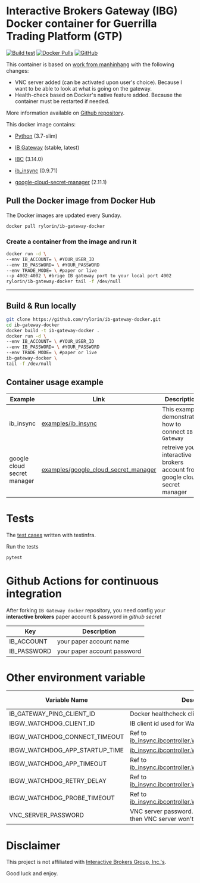 # Interactive Brokers Gateway (IBG) Docker container for Guerrilla Trading Platform (GTP)

[![Build test](https://github.com/rylorin/ib-gateway-docker/workflows/Build%20test/badge.svg?branch=master)](https://github.com/rylorin/ib-gateway-docker/actions/workflows/build-test.yml)
[![Docker Pulls](https://img.shields.io/docker/pulls/rylorin/ib-gateway-docker)](https://hub.docker.com/r/rylorin/ib-gateway-docker)
[![GitHub](https://img.shields.io/github/license/rylorin/ib-gateway-docker)](https://github.com/rylorin/ib-gateway-docker/blob/develop/LICENSE)

This container is based on [work from manhinhang](https://github.com/manhinhang/ib-gateway-docker) with the following changes:
- VNC server added (can be activated upon user's choice). Because I want to be able to look at what is going on the gateway.
- Health-check based on Docker's native feature added. Because the container must be restarted if needed.

More information available on [Github repository](https://github.com/rylorin/ib-gateway-docker).

This docker image contains:

- [Python](https://hub.docker.com/_/python) (3.7-slim)

- [IB Gateway](https://www.interactivebrokers.com/en/index.php?f=16457) (stable, latest)

- [IBC](https://github.com/IbcAlpha/IBC) (3.14.0)

- [ib_insync](https://github.com/erdewit/ib_insync) (0.9.71)

- [google-cloud-secret-manager](https://github.com/googleapis/python-secret-manager) (2.11.1)

## Pull the Docker image from Docker Hub

The Docker images are updated every Sunday.

```bash
docker pull rylorin/ib-gateway-docker
```

### Create a container from the image and run it

```bash
docker run -d \
--env IB_ACCOUNT= \ #YOUR_USER_ID 
--env IB_PASSWORD= \ #YOUR_PASSWORD  
--env TRADE_MODE= \ #paper or live 
--p 4002:4002 \ #brige IB gateway port to your local port 4002
rylorin/ib-gateway-docker tail -f /dev/null
```

---

## Build & Run locally

```bash
git clone https://github.com/rylorin/ib-gateway-docker.git
cd ib-gateway-docker
docker build -t ib-gateway-docker .
docker run -d \
--env IB_ACCOUNT= \ #YOUR_USER_ID 
--env IB_PASSWORD= \ #YOUR_PASSWORD  
--env TRADE_MODE= \ #paper or live 
ib-gateway-docker \
tail -f /dev/null
```


## Container usage example

| Example | Link | Description |
| - | - | - |
| ib_insync | [examples/ib_insync](./examples/ib_insync) | This example demonstrated how to connect `IB Gateway`
| google cloud secret manager | [examples/google_cloud_secret_manager](./examples/google_cloud_secret_manager) | retreive your interactive brokers account from google cloud secret manager |


# Tests

The [test cases](test/test_ib_gateway.py) written with testinfra.

Run the tests

```
pytest
```

# Github Actions for continuous integration

After forking `IB Gateway docker` repository, you need config your **interactive brokers** paper account & password in *github secret*

| Key | Description |
| - | - |
| IB_ACCOUNT | your paper account name |
| IB_PASSWORD | your paper account password |

# Other environment variable

| Variable Name | Description | Default value |
| - | - | - |
| IB_GATEWAY_PING_CLIENT_ID | Docker healthcheck client id | Random |
| IBGW_WATCHDOG_CLIENT_ID | IB client id used for Watchdog | Random |
| IBGW_WATCHDOG_CONNECT_TIMEOUT | Ref to [ib_insync.ibcontroller.Watchdog.connectTimeout](https://ib-insync.readthedocs.io/api.html#ib_insync.ibcontroller.Watchdog.connectTimeout) | 30 |
| IBGW_WATCHDOG_APP_STARTUP_TIME | [ib_insync.ibcontroller.Watchdog.appStartupTime](https://ib-insync.readthedocs.io/api.html#ib_insync.ibcontroller.Watchdog.appStartupTime) | 30 |
| IBGW_WATCHDOG_APP_TIMEOUT | Ref to [ib_insync.ibcontroller.Watchdog.appTimeout](https://ib-insync.readthedocs.io/api.html#ib_insync.ibcontroller.Watchdog.appTimeout) | 30 |
| IBGW_WATCHDOG_RETRY_DELAY | Ref to [ib_insync.ibcontroller.Watchdog.retryDelay](https://ib-insync.readthedocs.io/api.html#ib_insync.ibcontroller.Watchdog.retryDelay) | 2 |
| IBGW_WATCHDOG_PROBE_TIMEOUT | Ref to [ib_insync.ibcontroller.Watchdog.probeTimeout](https://ib-insync.readthedocs.io/api.html#ib_insync.ibcontroller.Watchdog.probeTimeout) | 4 |
| VNC_SERVER_PASSWORD | VNC server password. If no password provided then VNC server won't start | None |


# Disclaimer

This project is not affiliated with [Interactive Brokers Group, Inc.'s](https://www.interactivebrokers.com).

Good luck and enjoy.
